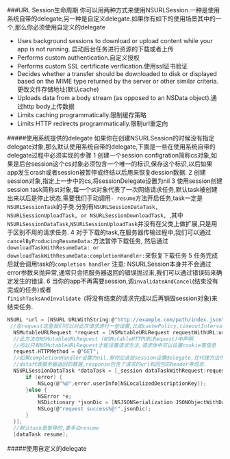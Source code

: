 ###URL Session生命周期
你可以用两种方式来使用NSURLSession.一种是使用系统自带的delegate,另一种是自定义delegate.如果你有如下的使用场景其中的一个,那么你必须使用自定义的delegate
 * Uses background sessions to download or upload content while your app is not running.
 启动后台任务进行资源的下载或者上传
 * Performs custom authentication.自定义授权
 * Performs custom SSL certificate verification.使用ssl证书验证
 * Decides whether a transfer should be downloaded to disk or displayed based on the MIME type returned by the server or other similar criteria.更改文件存储地址(默认cache)
 * Uploads data from a body stream (as opposed to an NSData object).通过http body上传数据
 * Limits caching programmatically.限制缓存策略
 * Limits HTTP redirects programmatically.限制url重定向
 
 
 #####使用系统提供的delegate
 如果你在创建NSURLSession的时候没有指定delegate对象,那么默认使用系统自带的delegate,下面是一些在使用系统自带的delegate过程中必须实现的步骤
  1 创建一个session configration简称cs对象,如果是后台session这个cs对象必须包含一个唯一的标识,保存这个标识,以后如果app发生crash或者session被暂停或终结以后用来恢复dession数据.
  2 创建session对象,指定上一步中的cs,将sessionDelegate设置为nil
  3 使用session创建session task简称st对象,每一个st对象代表了一次网络请求任务,默认task被创建出来以后是停止状态,需要我们手动调用`- resume`方法开启任务,task一定是` NSURLSessionTask`的子类.分别有`NSURLSessionDataTask, NSURLSessionUploadTask, or NSURLSessionDownloadTask, `,其中`NSURLSessionDataTask`,`NSURLSessionUploadTask`并没有在父类上做扩展,只是用于区别不用的请求任务.
  4 对于下载的task,在服务器传输过程中,我们可以通过` cancelByProducingResumeData:`方法暂停下载任务, 然后通过` downloadTaskWithResumeData: or downloadTaskWithResumeData:completionHandler: `来恢复下载任务
  5 任务完成后就会调用task的`completion handler`
  注意: NSURLSession本身并不会通过error参数来抛异常,通常只会把服务器返回的错误抛过来,我们可以通过错误码来确定发生的错误.
  6 当你的app不再需要session,调` invalidateAndCancel `(结束没有完成的任务)或者    
  `finishTasksAndInvalidate `(将没有结束的请求完成以后再销毁session对象)来结束任务.
  
  ```c
  NSURL *url = [NSURL URLWithString:@"http://example.com/path/index.json"];
   //在request这里我们可以对此次请求进行一些设置,比如cachePolicy,timeoutInterval等
    NSMutableURLRequest *request = [NSMutableURLRequest requestWithURL:url cachePolicy:NSURLRequestUseProtocolCachePolicy timeoutInterval:0.5];
    //此方法在NSMutableURLRequest (NSMutableHTTPURLRequest)中声明.
    //所以只有NSMutableURLRequest才能设置请求方法,请求体中可以设置cookie等信息
    request.HTTPMethod = @"GET";
    //如果completionHandler设置为nil,那你应该给session设置delegate,在代理方法中接受网络回调
    //data代表服务器返回的数据,response包含了请求的url和回包的header等信息.
    NSURLSessionDataTask *dataTask = [_session dataTaskWithRequest:request completionHandler:^(NSData * _Nullable data, NSURLResponse * _Nullable response, NSError * _Nullable error) {
        if (error) {
            NSLog(@"%@",error.userInfo[NSLocalizedDescriptionKey]);
        }else {
            NSError *e;
            NSDictionary *jsonDic = [NSJSONSerialization JSONObjectWithData:data options:NSJSONReadingMutableContainers error:&e];
            NSLog(@"request success%@!",jsonDic);
        }
    }];
    //默认task是暂停的,要手动resume
    [dataTask resume];
  ```
 #####使用自定义的delegate
 
